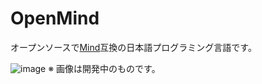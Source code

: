 # OpenMind

オープンソースで[Mind](https://www.scripts-lab.co.jp/mind/whatsmind.html)互換の日本語プログラミング言語です。

![image](https://github.com/user-attachments/assets/881eea7c-791a-4421-91d3-0de5f02b34ea)
※ 画像は開発中のものです。
